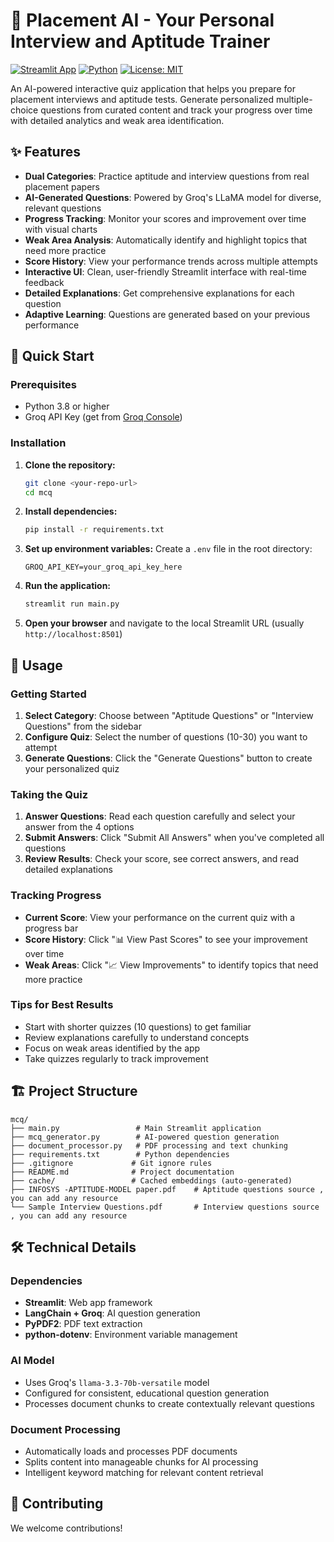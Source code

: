 # 🎯 Placement AI - Your Personal Interview and Aptitude Trainer

[![Streamlit App](https://static.streamlit.io/badges/streamlit_badge_black_white.svg)](https://share.streamlit.io/)
[![Python](https://img.shields.io/badge/Python-3.8+-blue.svg)](https://www.python.org/downloads/)
[![License: MIT](https://img.shields.io/badge/License-MIT-yellow.svg)](https://opensource.org/licenses/MIT)

An AI-powered interactive quiz application that helps you prepare for placement interviews and aptitude tests. Generate personalized multiple-choice questions from curated content and track your progress over time with detailed analytics and weak area identification.

## ✨ Features

-  **Dual Categories**: Practice aptitude and interview questions from real placement papers
-  **AI-Generated Questions**: Powered by Groq's LLaMA model for diverse, relevant questions
-  **Progress Tracking**: Monitor your scores and improvement over time with visual charts
-  **Weak Area Analysis**: Automatically identify and highlight topics that need more practice
-  **Score History**: View your performance trends across multiple attempts
-  **Interactive UI**: Clean, user-friendly Streamlit interface with real-time feedback
-  **Detailed Explanations**: Get comprehensive explanations for each question
-  **Adaptive Learning**: Questions are generated based on your previous performance

## 🚀 Quick Start

### Prerequisites

- Python 3.8 or higher
- Groq API Key (get from [Groq Console](https://console.groq.com/))

### Installation

1. **Clone the repository:**
   ```bash
   git clone <your-repo-url>
   cd mcq
   ```

2. **Install dependencies:**
   ```bash
   pip install -r requirements.txt
   ```

3. **Set up environment variables:**
   Create a `.env` file in the root directory:
   ```
   GROQ_API_KEY=your_groq_api_key_here
   ```

4. **Run the application:**
   ```bash
   streamlit run main.py
   ```

5. **Open your browser** and navigate to the local Streamlit URL (usually `http://localhost:8501`)

## 📖 Usage

### Getting Started
1. **Select Category**: Choose between "Aptitude Questions" or "Interview Questions" from the sidebar
2. **Configure Quiz**: Select the number of questions (10-30) you want to attempt
3. **Generate Questions**: Click the "Generate Questions" button to create your personalized quiz

### Taking the Quiz
1. **Answer Questions**: Read each question carefully and select your answer from the 4 options
2. **Submit Answers**: Click "Submit All Answers" when you've completed all questions
3. **Review Results**: Check your score, see correct answers, and read detailed explanations

### Tracking Progress
- **Current Score**: View your performance on the current quiz with a progress bar
- **Score History**: Click "📊 View Past Scores" to see your improvement over time
- **Weak Areas**: Click "📈 View Improvements" to identify topics that need more practice

### Tips for Best Results
- Start with shorter quizzes (10 questions) to get familiar
- Review explanations carefully to understand concepts
- Focus on weak areas identified by the app
- Take quizzes regularly to track improvement

## 🏗️ Project Structure

```
mcq/
├── main.py                 # Main Streamlit application
├── mcq_generator.py        # AI-powered question generation
├── document_processor.py   # PDF processing and text chunking
├── requirements.txt        # Python dependencies
├── .gitignore             # Git ignore rules
├── README.md              # Project documentation
├── cache/                 # Cached embeddings (auto-generated)
├── INFOSYS -APTITUDE-MODEL paper.pdf    # Aptitude questions source , you can add any resource 
└── Sample Interview Questions.pdf       # Interview questions source , you can add any resource 
```

## 🛠️ Technical Details

### Dependencies
- **Streamlit**: Web app framework
- **LangChain + Groq**: AI question generation
- **PyPDF2**: PDF text extraction
- **python-dotenv**: Environment variable management

### AI Model
- Uses Groq's `llama-3.3-70b-versatile` model
- Configured for consistent, educational question generation
- Processes document chunks to create contextually relevant questions

### Document Processing
- Automatically loads and processes PDF documents
- Splits content into manageable chunks for AI processing
- Intelligent keyword matching for relevant content retrieval

## 🤝 Contributing

We welcome contributions! 
